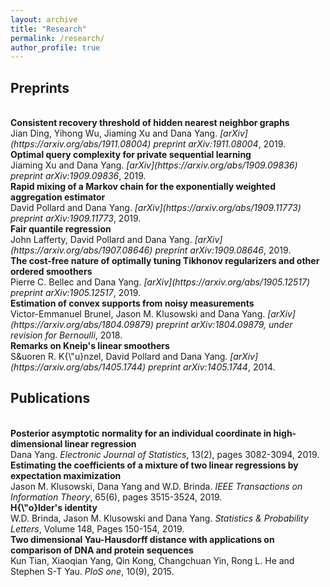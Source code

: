 ```yaml
---
layout: archive
title: "Research"
permalink: /research/
author_profile: true
---
```



## Preprints
<br>
<b>Consistent recovery threshold of hidden nearest neighbor graphs </b> <br> 
Jian Ding, Yihong Wu, Jiaming Xu and Dana Yang.
<i>[arXiv](https://arxiv.org/abs/1911.08004) preprint arXiv:1911.08004</i>, 2019.
<br>
<b> Optimal query complexity for private sequential learning</b> <br> 
Jiaming Xu and Dana Yang.
<i>[arXiv](https://arxiv.org/abs/1909.09836) preprint arXiv:1909.09836</i>, 2019.
<br>
<b> Rapid mixing of a Markov chain for the exponentially weighted aggregation estimator</b> <br> 
David Pollard and Dana Yang.
<i>[arXiv](https://arxiv.org/abs/1909.11773) preprint arXiv:1909.11773</i>, 2019.
<br>
<b> Fair quantile regression</b> <br> 
John Lafferty, David Pollard and Dana Yang.
<i>[arXiv](https://arxiv.org/abs/1907.08646) preprint arXiv:1909.08646</i>, 2019.
<br>
<b> The cost-free nature of optimally tuning Tikhonov regularizers and other ordered smoothers</b> <br> 
Pierre C. Bellec and Dana Yang.
<i>[arXiv](https://arxiv.org/abs/1905.12517) preprint arXiv:1905.12517</i>, 2019.
<br>
<b> Estimation of convex supports from noisy measurements</b> <br> 
Victor-Emmanuel Brunel, Jason M. Klusowski and Dana Yang.
<i>[arXiv](https://arxiv.org/abs/1804.09879) preprint arXiv:1804.09879, under revision for Bernoulli</i>, 2018.
<br>
<b> Remarks on Kneip's linear smoothers</b> <br> 
S&uoren R. K{\"u}nzel, David Pollard and Dana Yang.
<i>[arXiv](https://arxiv.org/abs/1405.1744) preprint arXiv:1405.1744</i>, 2014.


## Publications
<br>
<b> Posterior asymptotic normality for an individual coordinate in high-dimensional linear regression</b> <br> 
Dana Yang.
<i>Electronic Journal of Statistics</i>, 13(2), pages 3082-3094, 2019.
<br>
<b> Estimating the coefficients of a mixture of two linear regressions by expectation maximization</b> <br> 
Jason M. Klusowski, Dana Yang and W.D. Brinda.
<i>IEEE Transactions on Information Theory</i>, 65(6), pages 3515-3524, 2019.
<br>
<b> H{\"o}lder's identity</b> <br> 
W.D. Brinda, Jason M. Klusowski and Dana Yang.
<i>Statistics & Probability Letters</i>, Volume 148, Pages 150-154, 2019.
<br>
<b> Two dimensional Yau-Hausdorff distance with applications on comparison of DNA and protein sequences</b> <br> 
Kun Tian, Xiaoqian Yang, Qin Kong, Changchuan Yin, Rong L. He and Stephen S-T Yau.
<i>PloS one</i>, 10(9), 2015.